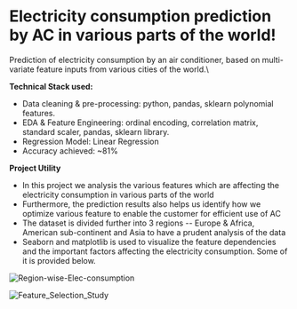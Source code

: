 # Electricity consumption prediction by AC in various parts of the world!
Prediction of electricity consumption by an air conditioner, based on multi-variate feature inputs from various cities of the world.\


**Technical Stack used:**
* Data cleaning & pre-processing: python, pandas, sklearn polynomial features.
* EDA & Feature Engineering: ordinal encoding, correlation matrix, standard scaler, pandas, sklearn library.
* Regression Model: Linear Regression
* Accuracy achieved: ~81%

**Project Utility**
* In this project we analysis the various features which are affecting the electricity consumption in various parts of the world
* Furthermore, the prediction results also helps us identify how we optimize various feature to enable the customer for efficient use of AC
* The dataset is divided further into 3 regions -- Europe & Africa, American sub-continent and Asia to have a prudent analysis of the data
* Seaborn and matplotlib is used to visualize the feature dependencies and the important factors affecting the electricity consumption. Some of it is provided below.

![Region-wise-Elec-consumption](https://github.com/Git-of-arnab/LinearRegression_ElectricityConsumptionPrediction/assets/138995898/873fbd1d-cdf4-4b0e-9604-0d510b151177)


![Feature_Selection_Study](https://github.com/Git-of-arnab/LinearRegression_ElectricityConsumptionPrediction/assets/138995898/6e277120-5af1-40d6-8171-5c3be29e329d)

  

